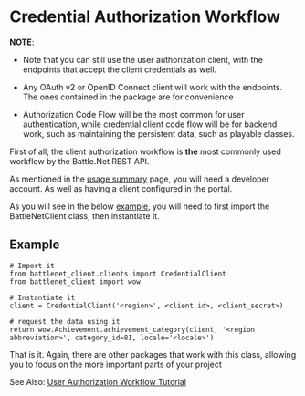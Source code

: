 # Credential Authorization Workflow

**NOTE**:
* Note that you can still use the user authorization client, with the endpoints that accept the client credentials
as well.


* Any OAuth v2 or OpenID Connect client will work with the endpoints.  The ones contained in the package are for
convenience


* Authorization Code Flow will be the most common for user authentication, while credential client code flow
will be for backend work, such as maintaining the persistent data, such as playable classes.

First of all, the client authorization workflow is **the** most commonly used workflow
by the Battle.Net REST API.

As mentioned in the [usage summary](usage-summary) page, you will need a developer account. As well as having a client configured in the portal.

As you will see in the below [example](credential-workflow-example), you will need to first import the BattleNetClient class, then
instantiate it.

## Example

```
# Import it
from battlenet_client.clients import CredentialClient
from battlenet_client import wow

# Instantiate it
client = CredentialClient('<region>', <client id>, <client_secret>)

# request the data using it
return wow.Achievement.achievement_category(client, '<region abbreviation>', category_id=81, locale='<locale>')
```

That is it. Again, there are other packages that work with this class, allowing you to focus on the more important parts of your project

See Also: [User Authorization Workflow Tutorial](authentication-workflow-tutorial)
